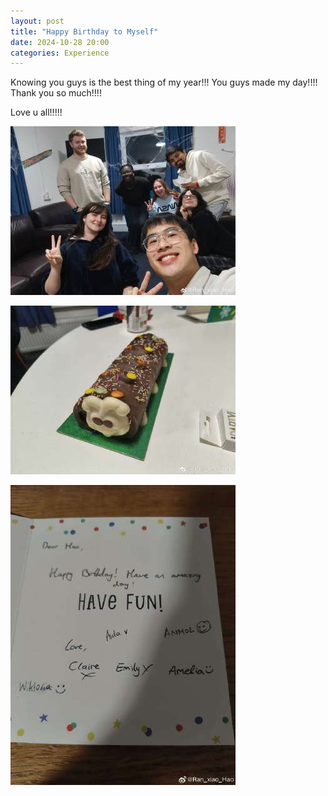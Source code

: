 ```yaml
---
layout: post
title: "Happy Birthday to Myself"
date: 2024-10-28 20:00
categories: Experience
---
```


Knowing you guys is the best thing of my year!!!
You guys made my day!!!!
Thank you so much!!!!

Love u all!!!!!

![fig1](/assets/img/daily/birthday/1.jpg)

![fig2](/assets/img/daily/birthday/2.jpg)

![fig3](/assets/img/daily/birthday/3.jpg)
